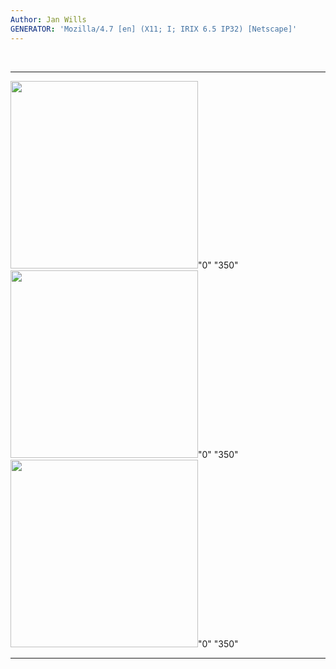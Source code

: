 ```yaml
---
Author: Jan Wills
GENERATOR: 'Mozilla/4.7 [en] (X11; I; IRIX 6.5 IP32) [Netscape]'
---
```


 
  --------------------------------------------- ---------------------------------------------
  <img height="300" width="300" src="brick1aa.gif">"0" "350"   <img height="300" width="300" src="brick1bb.gif">"0" "350"
  <img height="300" width="300" src="brick1cc.gif">"0" "350"   
  --------------------------------------------- ---------------------------------------------

 

